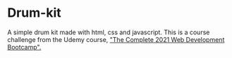 # Drum-kit
A simple drum kit made with html, css and javascript. This is a course challenge from the Udemy course, ["The Complete 2021 Web Development Bootcamp".](https://www.udemy.com/course/the-complete-web-development-bootcamp/?utm_source=adwords&utm_medium=udemyads&utm_campaign=WebDevelopment_v.PROF_la.EN_cc.ROW_ti.8322&utm_content=deal4584&utm_term=_._ag_80385735315_._ad_437497334061_._kw__._de_c_._dm__._pl__._ti_dsa-774930035449_._li_1011157_._pd__._&matchtype=b&gclid=EAIaIQobChMIuLKEutO-7gIVRUNgCh1pywFDEAAYASAAEgI1aPD_BwE)
